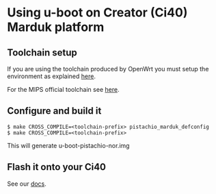 # Using u-boot on Creator (Ci40) Marduk platform

## Toolchain setup
If you are using the toolchain produced by OpenWrt you must setup the environment as explained
[here](https://wiki.openwrt.org/doc/devel/crosscompile).

For the MIPS official toolchain see
[here](https://community.imgtec.com/developers/mips/tools/codescape-mips-sdk/download-codescape-mips-sdk-essentials/).

## Configure and build it
	$ make CROSS_COMPILE=<toolchain-prefix> pistachio_marduk_defconfig
	$ make CROSS_COMPILE=<toolchain-prefix>

This will generate u-boot-pistachio-nor.img

## Flash it onto your Ci40
See our [docs](https://docs.creatordev.io/ci40/guides/openwrt-platform/#flashing-u-boot-binary).
